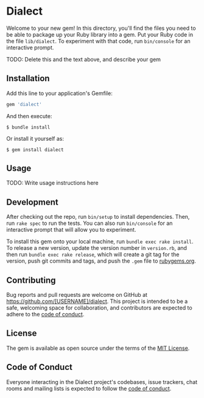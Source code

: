 # Dialect

Welcome to your new gem! In this directory, you'll find the files you need to be able to package up your Ruby library into a gem. Put your Ruby code in the file `lib/dialect`. To experiment with that code, run `bin/console` for an interactive prompt.

TODO: Delete this and the text above, and describe your gem

## Installation

Add this line to your application's Gemfile:

```ruby
gem 'dialect'
```

And then execute:

    $ bundle install

Or install it yourself as:

    $ gem install dialect

## Usage

TODO: Write usage instructions here

## Development

After checking out the repo, run `bin/setup` to install dependencies. Then, run `rake spec` to run the tests. You can also run `bin/console` for an interactive prompt that will allow you to experiment.

To install this gem onto your local machine, run `bundle exec rake install`. To release a new version, update the version number in `version.rb`, and then run `bundle exec rake release`, which will create a git tag for the version, push git commits and tags, and push the `.gem` file to [rubygems.org](https://rubygems.org).

## Contributing

Bug reports and pull requests are welcome on GitHub at https://github.com/[USERNAME]/dialect. This project is intended to be a safe, welcoming space for collaboration, and contributors are expected to adhere to the [code of conduct](https://github.com/[USERNAME]/dialect/blob/master/CODE_OF_CONDUCT.md).


## License

The gem is available as open source under the terms of the [MIT License](https://opensource.org/licenses/MIT).

## Code of Conduct

Everyone interacting in the Dialect project's codebases, issue trackers, chat rooms and mailing lists is expected to follow the [code of conduct](https://github.com/[USERNAME]/dialect/blob/master/CODE_OF_CONDUCT.md).
